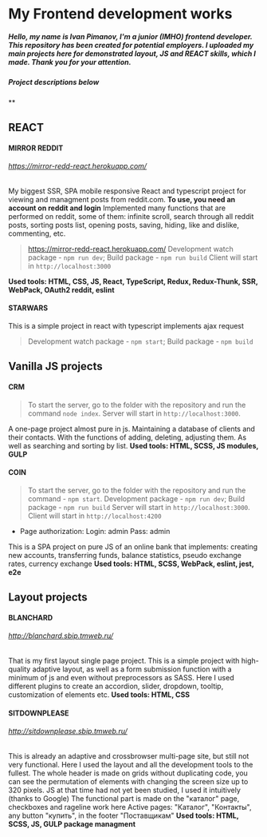 # My Frontend development works
##### Hello, my name is Ivan Pimanov, I'm a junior (IMHO) frontend developer. This repository has been created for potential employers. I uploaded my main projects here for demonstrated layout, JS and REACT skills, which I made. Thank you for your attention.
##### Project descriptions below
**
## REACT
#### MIRROR REDDIT
###### https://mirror-redd-react.herokuapp.com/
My biggest SSR, SPA mobile responsive React and typescript project for viewing and managment posts from reddit.com.
**To use, you need an account on reddit and login**
Implemented many functions that are performed on reddit, some of them: infinite scroll, search through all reddit posts, sorting posts list, opening posts, saving, hiding, like and dislike, commenting, etc.
>https://mirror-redd-react.herokuapp.com/
>Development watch package - `npm run dev`; 
>Build package - `npm run build`
>Client will start in `http://localhost:3000`

**Used tools: HTML, CSS, JS, React, TypeScript, Redux, Redux-Thunk, SSR, WebPack, OAuth2 reddit, eslint**
#### STARWARS
This is a simple project in react with typescript implements ajax request
>Development watch package - `npm start`; 
>Build package - `npm build`
## Vanilla JS projects
#### CRM
>To start the server, go to the folder with the repository and run the command `node index`.
>Server will start in `http://localhost:3000`.

A one-page project almost pure in js. Maintaining a database of clients and their contacts. With the functions of adding, deleting, adjusting them. As well as searching and sorting by list.
**Used tools: HTML, SCSS, JS modules, GULP**

#### COIN
>To start the server, go to the folder with the repository and run the command - `npm start`.
>Development package - `npm run dev`; 
>Build package - `npm run build`
>Server will start in `http://localhost:3000`.
>Client will start in `http://localhost:4200`

- Page authorization:
Login: admin
Pass: admin

This is a SPA project on pure JS of an online bank that implements: creating new accounts, transferring funds, balance statistics, pseudo exchange rates, currency exchange
**Used tools: HTML, SCSS, WebPack, eslint, jest, e2e**
## Layout projects
#### BLANCHARD
###### http://blanchard.sbip.tmweb.ru/
That is my first layout single page project. This is a simple project with high-quality adaptive layout, as well as a form submission function with a minimum of js and even without preprocessors as SASS. Here I used different plugins to create an accordion, slider, dropdown, tooltip, customization of elements etc.
**Used tools: HTML, CSS**

#### SITDOWNPLEASE
###### http://sitdownplease.sbip.tmweb.ru/
This is already an adaptive and crossbrowser multi-page site, but still not very functional. Here I used the layout and all the development tools to the fullest. The whole header is made on grids without duplicating code, you can see the permutation of elements with changing the screen size up to 320 pixels. JS at that time had not yet been studied, I used it intuitively (thanks to Google)
The functional part is made on the "каталог" page, checkboxes and rageline work here
Active pages: "Каталог", "Контакты", any button "купить", in the footer "Поставщикам"
**Used tools: HTML, SCSS, JS, GULP package managment**


